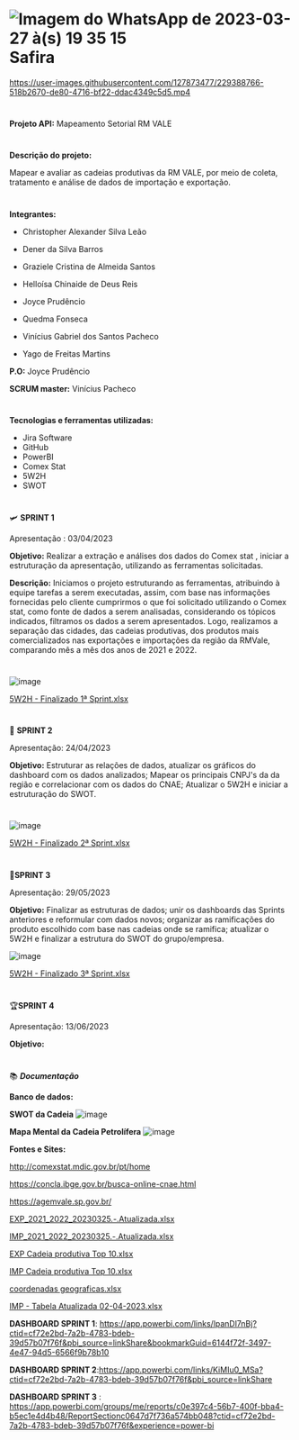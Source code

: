 # ![Imagem do WhatsApp de 2023-03-27 à(s) 19 35 15](https://user-images.githubusercontent.com/127873477/228641861-fd006d87-6ce2-4233-9aeb-2d166c0d4823.jpg)  Safira




https://user-images.githubusercontent.com/127873477/229388766-518b2670-de80-4716-bf22-ddac4349c5d5.mp4




#

    
 **Projeto API:**   Mapeamento Setorial RM VALE



#

**Descrição do projeto:**

Mapear e avaliar as cadeias produtivas da RM VALE, por meio de coleta, tratamento e análise de dados de importação e exportação.



#

**Integrantes:**

* Christopher Alexander Silva Leão

* Dener da Silva Barros

* Graziele Cristina de Almeida Santos

* Helloísa Chinaide de Deus Reis

* Joyce Prudêncio

* Quedma Fonseca

* Vinícius Gabriel dos Santos Pacheco

* Yago de Freitas Martins

**P.O:** Joyce Prudêncio


**SCRUM master:** Vinícius Pacheco 

#

**Tecnologias e ferramentas utilizadas:**

* Jira Software
* GitHub
* PowerBI
* Comex Stat
* 5W2H
* SWOT

# 

🛩 **SPRINT 1**

Apresentação : 03/04/2023


**Objetivo:**
Realizar a extração e análises dos dados  do Comex  stat , iniciar a estruturação da apresentação,
utilizando as ferramentas solicitadas.

**Descrição:**
Iniciamos o projeto estruturando as ferramentas, atribuindo à equipe tarefas a serem executadas, assim, com base nas informações fornecidas pelo cliente cumprirmos o que foi solicitado utilizando o Comex stat, como fonte de dados a serem analisadas, considerando os tópicos indicados, filtramos os dados a serem apresentados.
Logo, realizamos a separação das cidades, das cadeias produtivas, dos produtos mais comercializados nas exportações e importações da região da RMVale, comparando mês a mês dos anos de 2021 e 2022.

#

![image](https://github.com/JPrudencio/Safira/assets/128006146/9a59ab9b-c4c7-4c9e-9dca-5c52b11ea712)


[5W2H - Finalizado 1ª Sprint.xlsx](https://github.com/JPrudencio/Safira/files/11256404/5W2H.-.Finalizado.1.Sprint.xlsx)

#

🚗 **SPRINT 2**

Apresentação: 24/04/2023

**Objetivo:**
Estruturar as relações de dados, atualizar os gráficos do dashboard com  os dados analizados; Mapear os principais CNPJ's da da região e correlacionar com os dados do CNAE; Atualizar  o 5W2H e iniciar a estruturação do SWOT.

#

![image](https://github.com/JPrudencio/Safira/assets/128006146/f992a36d-d9fb-47d3-bb4f-528ef3266c09)


[5W2H - Finalizado 2ª Sprint.xlsx](https://github.com/JPrudencio/Safira/files/11315165/5W2H.-.Finalizado.2.Sprint.xlsx)

#

🎢**SPRINT 3**

Apresentação: 29/05/2023

**Objetivo:**
Finalizar as estruturas de dados; unir os dashboards das Sprints anteriores e reformular com dados novos; organizar as ramificações do produto escolhido com base nas cadeias onde se ramifica; atualizar o 5W2H e finalizar a estrutura do SWOT do grupo/empresa.

![image](https://github.com/JPrudencio/Safira/assets/128006146/d8691c7a-9fb5-410d-a3d9-43d335483446)

[5W2H - Finalizado 3ª Sprint.xlsx](https://github.com/JPrudencio/Safira/files/11537614/5W2H.-.Finalizado.3.Sprint.xlsx)

#

🏆**SPRINT 4**

Apresentação: 13/06/2023

**Objetivo:**

#
#

📚 _**Documentação**_ 

**Banco de dados:**


**SWOT da Cadeia**
![image](https://github.com/JPrudencio/Safira/assets/128006146/63d97f22-0fe8-4c04-b267-b36f6b85a076)

**Mapa Mental da Cadeia Petrolífera**
![image](https://github.com/JPrudencio/Safira/assets/128006146/b12e6164-e83a-451d-8305-8fdb9e58cfdf)

**Fontes e Sites:**

http://comexstat.mdic.gov.br/pt/home

https://concla.ibge.gov.br/busca-online-cnae.html

https://agemvale.sp.gov.br/

[EXP_2021_2022_20230325.-.Atualizada.xlsx](https://github.com/JPrudencio/Safira/files/11106315/EXP_2021_2022_20230325.-.Atualizada.xlsx)

[IMP_2021_2022_20230325.-.Atualizada.xlsx](https://github.com/JPrudencio/Safira/files/11106316/IMP_2021_2022_20230325.-.Atualizada.xlsx)

[EXP Cadeia produtiva Top 10.xlsx](https://github.com/JPrudencio/Safira/files/11134765/EXP.Cadeia.produtiva.Top.10.xlsx)

[IMP Cadeia produtiva Top 10.xlsx](https://github.com/JPrudencio/Safira/files/11134768/IMP.Cadeia.produtiva.Top.10.xlsx)

[coordenadas geograficas.xlsx](https://github.com/JPrudencio/Safira/files/11134772/coordenadas.geograficas.xlsx)

[IMP - Tabela Atualizada 02-04-2023.xlsx](https://github.com/JPrudencio/Safira/files/11134778/IMP.-.Tabela.Atualizada.02-04-2023.xlsx)

**DASHBOARD SPRINT 1**: https://app.powerbi.com/links/lpanDl7nBj?ctid=cf72e2bd-7a2b-4783-bdeb-39d57b07f76f&pbi_source=linkShare&bookmarkGuid=6144f72f-3497-4e47-94d5-6566f9b78b10

**DASHBOARD SPRINT 2**:https://app.powerbi.com/links/KiMIu0_MSa?ctid=cf72e2bd-7a2b-4783-bdeb-39d57b07f76f&pbi_source=linkShare

**DASHBOARD SPRINT 3** :  https://app.powerbi.com/groups/me/reports/c0e397c4-56b7-400f-bba4-b5ec1e4d4b48/ReportSectionc0647d7f736a574bb048?ctid=cf72e2bd-7a2b-4783-bdeb-39d57b07f76f&experience=power-bi



